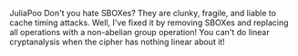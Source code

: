 JuliaPoo
Don't you hate SBOXes? They are clunky, fragile, and liable to cache timing attacks. Well, I've fixed it by removing SBOXes and replacing all operations with a non-abelian group operation! You can't do linear cryptanalysis when the cipher has nothing linear about it!
